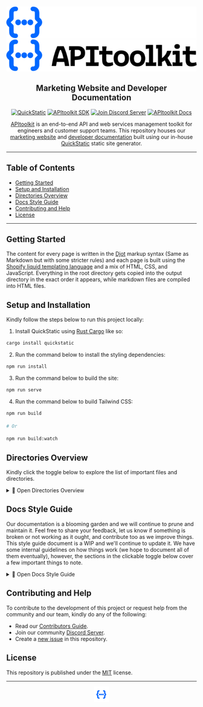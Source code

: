 <div align="center">

![APItoolkit's Logo](https://github.com/apitoolkit/.github/blob/main/images/logo-white.svg?raw=true#gh-dark-mode-only)
![APItoolkit's Logo](https://github.com/apitoolkit/.github/blob/main/images/logo-black.svg?raw=true#gh-light-mode-only)

## Marketing Website and Developer Documentation

[![QuickStatic](https://img.shields.io/badge/QuickStatic-Generator-f1541c?logo=rust)](https://github.com/topics/apitoolkit-sdk) [![APItoolkit SDK](https://img.shields.io/badge/APItoolkit-SDK-0068ff?logo=github)](https://github.com/topics/apitoolkit-sdk) [![Join Discord Server](https://img.shields.io/badge/Chat-Discord-7289da)](https://discord.gg/dEB6EjQnKB) [![APItoolkit Docs](https://img.shields.io/badge/Read-Docs-0068ff)](https://apitoolkit.io/docs?utm_source=github-sdks) 

[APItoolkit](https://app.apitoolkit.io) is an end-to-end API and web services management toolkit for engineers and customer support teams. This repository houses our [marketing website](https://apitoolkit.io) and [developer documentation](https://apitoolkit.io/docs) built using our in-house [QuickStatic](https://github.com/tonyalaribe/quickstatic) static site generator.

</div>

---

## Table of Contents

- [Getting Started](#getting-started)
- [Setup and Installation](#setup-and-installation)
- [Directories Overview](#directories-overview)
- [Docs Style Guide](#docs-style-guide)
- [Contributing and Help](#contributing-and-help)
- [License](#license)

---

## Getting Started

The content for every page is written in the [Djot](https://djot.net/) markup syntax (Same as Markdown but with some stricter rules) and each page is built using the [Shopify liquid templating language](https://github.com/Shopify/liquid/wiki/Liquid-for-Designers) and a mix of HTML, CSS, and JavaScript. Everything in the root directory gets copied into the output directory in the exact order it appears, while markdown files are compiled into HTML files.

## Setup and Installation

Kindly follow the steps below to run this project locally:

1. Install QuickStatic using [Rust Cargo](https://doc.rust-lang.org/cargo/getting-started/installation.html) like so:

```sh
cargo install quickstatic
```

2. Run the command below to install the styling dependencies:

```sh
npm run install
```

3. Run the command below to build the site:

```sh
npm run serve
```

4. Run the command below to build Tailwind CSS:

```sh
npm run build

# Or

npm run build:watch
```

## Directories Overview

Kindly click the toggle below to explore the list of important files and directories.

<details>
<summary>📂 Open Directories Overview</summary>

| Path | Description |
| --- | --- |
| `_quickstatic/themes` | QuickStatic themes and components (default and docs). |
| `_quickstatic/public` | QuickStatic public build. |
| `index` | The home page. |
| `about` | The `/about` page. |
| `assets` | All image/video assets, fonts, CSS files, JS files, etc. |
| `blog` | The `/blog` pages. |
| `contact` | The `/contact` page. |
| `docs` | The `/docs` pages and content. |
| `events` | The `/events` pages. |
| `faq` | The `/faq` page. |
| `features` | The `/features` pages. |
| `pricing` | The `/pricing` page. |
| `privacy-policy` | The `/privacy-policy` page. |
| `refund-policy` | The `/refund-policy` page. |
| `static` | Some images and manifest files. |
| `terms-and-conditions` | The `/terms-and-conditions` page. |
| `thanks` | The `/thanks` page. |
| `tools` | The `/tools` pages. |
| `build.sh` | Script to fetch abd update the latest version of QuickStatic. |
| `Makefile` | Manage tasks related to Tailwind CSS processing. |
| `quickstatic.yaml` | QuickStatic configuration options. |
| `tailwind.config.js` | Tailwind CSS configuration options. |
</details>

## Docs Style Guide

Our documentation is a blooming garden and we will continue to prune and maintain it. Feel free to share your feedback, let us know if something is broken or not working as it ought, and contribute too as we improve things. This style guide document is a WIP and we'll continue to update it. We have some internal guidelines on how things work (we hope to document all of them eventually), however, the sections in the clickable toggle below cover a few important things to note.

<details>
<summary>📒 Open Docs Style Guide</summary>

### Style Guide

Everything is written in Markdown/Djot and we have a few custom interactive components (some of which we will improve as time goes on). We're currently adapting the [Google Developer Documentation Style Guide](https://developers.google.com/style) and [Diátaxis Documentation System](https://diataxis.fr/), using some principles from both to structure and write our documentation. A few quick writing tips:

- Create a new pull request for any docs changes (including team members and external contributors), so the docs maintainer can review to ensure everything aligns with existing principles and no inconsistency sneaks in.
- Follow existing patterns for structure, writing flow, code snippets comments, interactive components, etc. based on the category of docs in context (we currently have the [onboarding](https://apitoolkit.io/docs/onboarding/), [SDK guides](https://apitoolkit.io/docs/sdks/), [dashboard guides](https://apitoolkit.io/docs/dashboard/), and [features](https://apitoolkit.io/docs/features/) pages —with more coming soon) to ensure consistency and sustainable docs.
- Run your writing through grammar checkers (like Grammarly) to catch typos and other minor issues.
- Use title case for headings.
- DO NOT use tabs for code snippets but instead use two spaces.
- The `<` and `>` characters will be omitted by the markdown parser if used in a code snippet, so ensure to replace that with the HTML entity code equivalence (`&lt;` and `&gt;`).
- Indicate omitted code in click-to-copy snippets by using a comment and not an ellipsis points (use comments as much as possible).
- Always include alt tags in markdown images.
- Always include the `rel="noopener noreferrer"` attribute in links that should open in a new tab (e.g., `[link text](https://link.com){target="_blank" rel="noopener noreferrer"}`).
- Don't remove or adjust something (styling, configuration, element, image, etc.) if you don't know what it currently does; ask someone first instead (create an issue or ask in Discord).
- If you make any additions or adjustments to anything, explain it in detail in your pull request.
- For helpful resources and other general stuff we use, see this [awesome technical writing list](https://github.com/BolajiAyodeji/awesome-technical-writing).

### Frontmatter

Here's an example of the `frontmatter` for the docs pages with the common options used differently in different docs page contexts:

```markdown
---
title: Home
ogTitle: Sample Home Guide
faLogo: folder-tree
date: 2022-03-23
updatedDate: 2024-05-04
linkTitle: "Documentation"
menuWeight: 20
hideFileTree: true
hideToc: true
pageFullWidth: true
---
```

### Callout Icon Keys

We use [Font Awesome](https://fontawesome.com) icons for our callout component. In the Dashboard Guides, we use only the icon; in the SDK Guides, we use the icon and an accompanying text (e.g., `Tip`, `Warning`, etc.).

**Format**:

```markdown
<div class="callout">
  <i class="fa-solid fa-forward"></i>
  <p>Content here....</p>
</div>
```

```markdown
<div class="callout">
  <p><i class="fa-regular fa-lightbulb"></i> <b>Tip</b></p>
  <p>Content here...</p>
</div>
```

**Icon keys**:

| Icon Key | Description |
| -------- | ----------- |
| `fa-regular fa-lightbulb` | Optional information to help a user be more successful. |
| `fa-regular fa-circle-info` | Highlights information that users should take into account, even when skimming. |
| `fa-solid fa-book` | Definition of a term. |
| `fa-solid fa-forward` | Suggested next action (CTA). |
| `fa-solid fa-triangle-exclamation` | Important warning. |

### Tab Toggle Component

You can have more than one tab in the tab group toggle component but keep things max at three to ensure a good visual display on most screens. If you want to have multiple tab groups, ensure to increment the `data-tab-group` value (i.e., group1, group2, etc.) to avoid conflicts. Also, ensure to start all block of code inside a tab content at the beginning of the line instead of nesting it under the `<div>` element in use; this will avoid extra whitespaces when it is rendered on the site.

```markdown
<section class="tab-group" data-tab-group="group1">
  <button class="tab-button" data-tab="tab1">Tab A</button>
  <button class="tab-button" data-tab="tab2">Tab B</button>
  <div id="tab1" class="tab-content">Content A</div>
  <div id="tab2" class="tab-content">Content B</div>
</section>
```
</details>

## Contributing and Help

To contribute to the development of this project or request help from the community and our team, kindly do any of the following:
- Read our [Contributors Guide](https://github.com/apitoolkit/.github/blob/main/CONTRIBUTING.md).
- Join our community [Discord Server](https://discord.gg/dEB6EjQnKB).
- Create a [new issue](https://github.com/apitoolkit/apitoolkit-landing/issues/new/choose) in this repository.

## License

This repository is published under the [MIT](LICENSE) license.

---

<div align="center">
    
<a href="https://apitoolkit.io?utm_source=github-sdks" target="_blank" rel="noopener noreferrer"><img src="https://github.com/apitoolkit/.github/blob/main/images/icon.png?raw=true" width="40" /></a>

</div>
